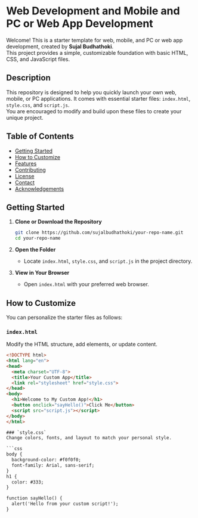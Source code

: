 # Web Development and Mobile and PC or Web App Development

Welcome! This is a starter template for web, mobile, and PC or web app development, created by **Sujal Budhathoki**.  
This project provides a simple, customizable foundation with basic HTML, CSS, and JavaScript files.

## Description

This repository is designed to help you quickly launch your own web, mobile, or PC applications. It comes with essential starter files: `index.html`, `style.css`, and `script.js`.  
You are encouraged to modify and build upon these files to create your unique project.

## Table of Contents

- [Getting Started](#getting-started)
- [How to Customize](#how-to-customize)
- [Features](#features)
- [Contributing](#contributing)
- [License](#license)
- [Contact](#contact)
- [Acknowledgements](#acknowledgements)

## Getting Started

1. **Clone or Download the Repository**
    ```bash
    git clone https://github.com/sujalbudhathoki/your-repo-name.git
    cd your-repo-name
    ```
2. **Open the Folder**
    - Locate `index.html`, `style.css`, and `script.js` in the project directory.

3. **View in Your Browser**
    - Open `index.html` with your preferred web browser.

## How to Customize

You can personalize the starter files as follows:

### `index.html`
Modify the HTML structure, add elements, or update content.

```html
<!DOCTYPE html>
<html lang="en">
<head>
  <meta charset="UTF-8">
  <title>Your Custom App</title>
  <link rel="stylesheet" href="style.css">
</head>
<body>
  <h1>Welcome to My Custom App!</h1>
  <button onclick="sayHello()">Click Me</button>
  <script src="script.js"></script>
</body>
</html>

### `style.css`
Change colors, fonts, and layout to match your personal style.

```css
body {
  background-color: #f0f0f0;
  font-family: Arial, sans-serif;
}
h1 {
  color: #333;
}

function sayHello() {
  alert('Hello from your custom script!');
}

